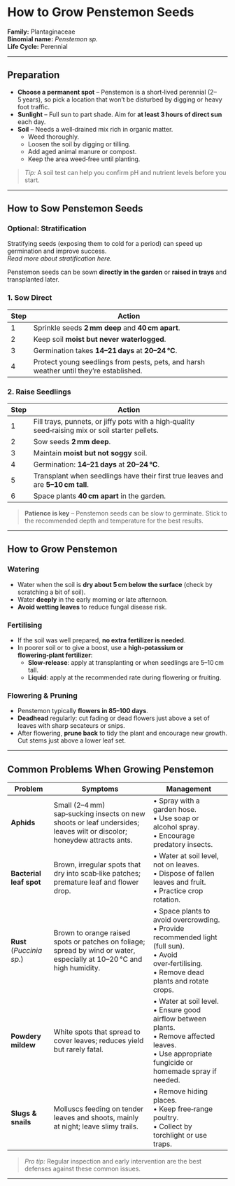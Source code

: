 # How to Grow Penstemon Seeds

**Family:** Plantaginaceae  
**Binomial name:** *Penstemon sp.*  
**Life Cycle:** Perennial  

---

## Preparation

- **Choose a permanent spot** – Penstemon is a short‑lived perennial (2–5 years), so pick a location that won’t be disturbed by digging or heavy foot traffic.  
- **Sunlight** – Full sun to part shade. Aim for **at least 3 hours of direct sun** each day.  
- **Soil** – Needs a well‑drained mix rich in organic matter.  
  - Weed thoroughly.  
  - Loosen the soil by digging or tilling.  
  - Add aged animal manure or compost.  
  - Keep the area weed‑free until planting.  

> *Tip:* A soil test can help you confirm pH and nutrient levels before you start.

---

## How to Sow Penstemon Seeds

### Optional: Stratification  
Stratifying seeds (exposing them to cold for a period) can speed up germination and improve success.  
_Read more about stratification here._

Penstemon seeds can be sown **directly in the garden** or **raised in trays** and transplanted later.

### 1. Sow Direct

| Step | Action |
|------|--------|
| 1 | Sprinkle seeds **2 mm deep** and **40 cm apart**. |
| 2 | Keep soil **moist but never waterlogged**. |
| 3 | Germination takes **14–21 days** at **20–24 °C**. |
| 4 | Protect young seedlings from pests, pets, and harsh weather until they’re established. |

### 2. Raise Seedlings

| Step | Action |
|------|--------|
| 1 | Fill trays, punnets, or jiffy pots with a high‑quality seed‑raising mix or soil starter pellets. |
| 2 | Sow seeds **2 mm deep**. |
| 3 | Maintain **moist but not soggy** soil. |
| 4 | Germination: **14–21 days** at **20–24 °C**. |
| 5 | Transplant when seedlings have their first true leaves and are **5–10 cm tall**. |
| 6 | Space plants **40 cm apart** in the garden. |

> **Patience is key** – Penstemon seeds can be slow to germinate. Stick to the recommended depth and temperature for the best results.

---

## How to Grow Penstemon

### Watering  
- Water when the soil is **dry about 5 cm below the surface** (check by scratching a bit of soil).  
- Water **deeply** in the early morning or late afternoon.  
- **Avoid wetting leaves** to reduce fungal disease risk.  

### Fertilising  
- If the soil was well prepared, **no extra fertilizer is needed**.  
- In poorer soil or to give a boost, use a **high‑potassium or flowering‑plant fertilizer**:  
  - **Slow‑release**: apply at transplanting or when seedlings are 5–10 cm tall.  
  - **Liquid**: apply at the recommended rate during flowering or fruiting.  

### Flowering & Pruning  
- Penstemon typically **flowers in 85–100 days**.  
- **Deadhead** regularly: cut fading or dead flowers just above a set of leaves with sharp secateurs or snips.  
- After flowering, **prune back** to tidy the plant and encourage new growth. Cut stems just above a lower leaf set.

---

## Common Problems When Growing Penstemon

| Problem | Symptoms | Management |
|---------|----------|------------|
| **Aphids** | Small (2–4 mm) sap‑sucking insects on new shoots or leaf undersides; leaves wilt or discolor; honeydew attracts ants. | • Spray with a garden hose.<br>• Use soap or alcohol spray.<br>• Encourage predatory insects. |
| **Bacterial leaf spot** | Brown, irregular spots that dry into scab‑like patches; premature leaf and flower drop. | • Water at soil level, not on leaves.<br>• Dispose of fallen leaves and fruit.<br>• Practice crop rotation. |
| **Rust** (_Puccinia sp._) | Brown to orange raised spots or patches on foliage; spread by wind or water, especially at 10–20 °C and high humidity. | • Space plants to avoid overcrowding.<br>• Provide recommended light (full sun).<br>• Avoid over‑fertilising.<br>• Remove dead plants and rotate crops. |
| **Powdery mildew** | White spots that spread to cover leaves; reduces yield but rarely fatal. | • Water at soil level.<br>• Ensure good airflow between plants.<br>• Remove affected leaves.<br>• Use appropriate fungicide or homemade spray if needed. |
| **Slugs & snails** | Molluscs feeding on tender leaves and shoots, mainly at night; leave slimy trails. | • Remove hiding places.<br>• Keep free‑range poultry.<br>• Collect by torchlight or use traps. |

> *Pro tip:* Regular inspection and early intervention are the best defenses against these common issues.

---